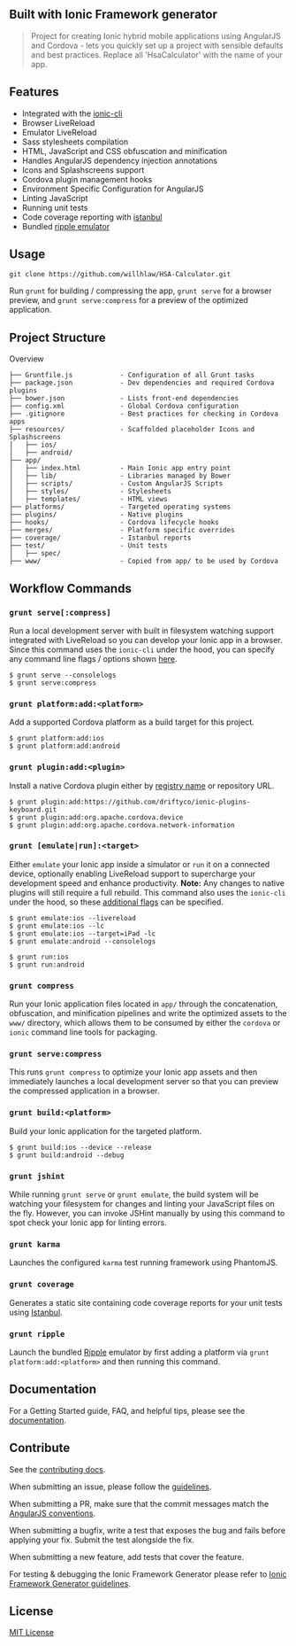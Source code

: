 

## Built with Ionic Framework generator 

> Project for creating Ionic hybrid mobile applications using AngularJS and Cordova - lets you quickly set up a project with sensible defaults and best practices. Replace all 'HsaCalculator' 
with the name of your app.

## Features

- Integrated with the [ionic-cli](https://github.com/driftyco/ionic-cli)
- Browser LiveReload
- Emulator LiveReload
- Sass stylesheets compilation
- HTML, JavaScript and CSS obfuscation and minification
- Handles AngularJS dependency injection annotations
- Icons and Splashscreens support
- Cordova plugin management hooks
- Environment Specific Configuration for AngularJS
- Linting JavaScript
- Running unit tests
- Code coverage reporting with [istanbul](https://github.com/gotwarlost/istanbul)
- Bundled [ripple emulator](http://ripple.incubator.apache.org/)

## Usage
```
git clone https://github.com/willhlaw/HSA-Calculator.git
```

Run `grunt` for building / compressing the app, `grunt serve` for a browser preview, and `grunt serve:compress` for a preview of the optimized application.

## Project Structure

Overview

    ├── Gruntfile.js            - Configuration of all Grunt tasks
    ├── package.json            - Dev dependencies and required Cordova plugins
    ├── bower.json              - Lists front-end dependencies
    ├── config.xml              - Global Cordova configuration
    ├── .gitignore              - Best practices for checking in Cordova apps
    ├── resources/              - Scaffolded placeholder Icons and Splashscreens
    │   ├── ios/
    │   ├── android/
    ├── app/
    │   ├── index.html          - Main Ionic app entry point
    │   ├── lib/                - Libraries managed by Bower
    │   ├── scripts/            - Custom AngularJS Scripts
    │   ├── styles/             - Stylesheets
    │   ├── templates/          - HTML views
    ├── platforms/              - Targeted operating systems
    ├── plugins/                - Native plugins
    ├── hooks/                  - Cordova lifecycle hooks
    ├── merges/                 - Platform specific overrides
    ├── coverage/               - Istanbul reports
    ├── test/                   - Unit tests
    │   ├── spec/
    ├── www/                    - Copied from app/ to be used by Cordova 
    

## Workflow Commands

### `grunt serve[:compress]`

Run a local development server with built in filesystem watching support integrated with LiveReload so you can develop your Ionic app in a browser. Since this command uses the `ionic-cli` under the hood, you can specify any command line flags / options shown [here](https://github.com/driftyco/ionic-cli#testing-in-a-browser).

    $ grunt serve --consolelogs
    $ grunt serve:compress

### `grunt platform:add:<platform>`

Add a supported Cordova platform as a build target for this project.

    $ grunt platform:add:ios
    $ grunt platform:add:android

### `grunt plugin:add:<plugin>`

Install a native Cordova plugin either by [registry name](http://plugins.cordova.io/) or repository URL.

    $ grunt plugin:add:https://github.com/driftyco/ionic-plugins-keyboard.git
    $ grunt plugin:add:org.apache.cordova.device
    $ grunt plugin:add:org.apache.cordova.network-information

### `grunt [emulate|run]:<target>`

Either `emulate` your Ionic app inside a simulator or `run` it on a connected device, optionally enabling LiveReload support to supercharge your development speed and enhance productivity. __Note:__ Any changes to native plugins will still require a full rebuild. This command also uses the `ionic-cli` under the hood, so these [additional flags](https://github.com/driftyco/ionic-cli/blob/master/README.md#live-reload-app-during-development-beta) can be specified.

    $ grunt emulate:ios --livereload
    $ grunt emulate:ios --lc
    $ grunt emulate:ios --target=iPad -lc
    $ grunt emulate:android --consolelogs
    
    $ grunt run:ios
    $ grunt run:android

### `grunt compress`

Run your Ionic application files located in `app/` through the concatenation, obfuscation, and minification pipelines and write the optimized assets to the `www/` directory, which allows them to be consumed by either the `cordova` or `ionic` command line tools for packaging.

### `grunt serve:compress`

This runs `grunt compress` to optimize your Ionic app assets and then immediately launches a local development server so that you can preview the compressed application in a browser.

### `grunt build:<platform>`

Build your Ionic application for the targeted platform.

    $ grunt build:ios --device --release
    $ grunt build:android --debug

### `grunt jshint`

While running `grunt serve` or `grunt emulate`, the build system will be watching your filesystem for changes and linting your JavaScript files on the fly. However, you can invoke JSHint manually by using this command to spot check your Ionic app for linting errors.

### `grunt karma`

Launches the configured `karma` test running framework using PhantomJS.

### `grunt coverage`

Generates a static site containing code coverage reports for your unit tests using [Istanbul](http://gotwarlost.github.io/istanbul/).

### `grunt ripple`

Launch the bundled [Ripple](http://ripple.incubator.apache.org/) emulator by first adding a platform via `grunt platform:add:<platform>` and then running this command.

## Documentation

For a Getting Started guide, FAQ, and helpful tips, please see the [documentation](docs/README.md).

## Contribute

See the [contributing docs](docs/contributing.md).

When submitting an issue, please follow the [guidelines](docs/contributing.md#issue-submission). 

When submitting a PR, make sure that the commit messages match the [AngularJS conventions](https://docs.google.com/document/d/1QrDFcIiPjSLDn3EL15IJygNPiHORgU1_OOAqWjiDU5Y/).

When submitting a bugfix, write a test that exposes the bug and fails before applying your fix. Submit the test alongside the fix.

When submitting a new feature, add tests that cover the feature.

For testing & debugging the Ionic Framework Generator please refer to [Ionic Framework Generator guidelines](https://github.com/diegonetto/generator-ionic/blob/master/contributing.md#issue-submission).

## License

[MIT License](http://opensource.org/licenses/mit-license.php)